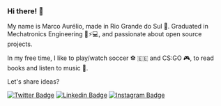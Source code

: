 ### Hi there! 🖖
My name is Marco Aurélio, made in Rio Grande do Sul 🧉. Graduated in Mechatronics Engineering 🤖⚡💻, and passionate about open source projects.

In my free time, I like to play/watch soccer ⚽ 🇪🇪 and CS:GO 🎮, to read books and listen to music 🎸.

Let's share ideas?

[![Twitter Badge](https://img.shields.io/badge/-Twitter-1ca0f1?style=flat-square&labelColor=1ca0f1&logo=twitter&logoColor=white&link=https://twitter.com/omarcoaur3lio)](https://twitter.com/omarcoaur3lio) [![Linkedin Badge](https://img.shields.io/badge/-LinkedIn-blue?style=flat-square&logo=Linkedin&logoColor=white&link=https://www.linkedin.com/in/omarcoaur3lio)](https://www.linkedin.com/in/omarcoaur3lio) [![Instagram Badge](https://img.shields.io/badge/-Instagram-blueviolet?style=flat-square&logo=Instagram&logoColor=white&link=https://www.instagram/omarcoaur3lio)](https://www.instagram.com/omarcoaur3lio)
